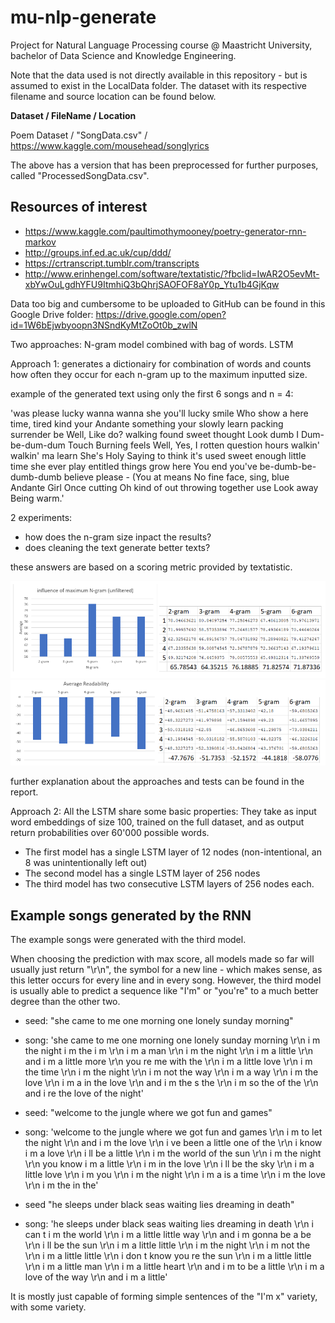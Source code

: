 # mu-nlp-generate
Project for Natural Language Processing course @ Maastricht University, bachelor of Data Science and Knowledge Engineering.

Note that the data used is not directly available in this repository - but is assumed to exist in the LocalData folder. The dataset with its respective filename and source location can be found below.

**Dataset / FileName / Location**
  
Poem Dataset / "SongData.csv" / https://www.kaggle.com/mousehead/songlyrics

The above has a version that has been preprocessed for further purposes, called "ProcessedSongData.csv".

## Resources of interest
- https://www.kaggle.com/paultimothymooney/poetry-generator-rnn-markov
- http://groups.inf.ed.ac.uk/cup/ddd/
- https://crtranscript.tumblr.com/transcripts
- http://www.erinhengel.com/software/textatistic/?fbclid=IwAR2O5evMt-xbYwOuLgdhYFU9ItmhiQ3bQhrjSAOFOF8aY0p_Ytu1b4GjKqw

Data too big and cumbersome to be uploaded to GitHub can be found in this Google Drive folder:
https://drive.google.com/open?id=1W6bEjwbyoopn3NSndKyMtZoOt0b_zwlN

Two approaches:
N-gram model combined with bag of words.
LSTM

Approach 1:
generates a dictionairy for combination of words and counts how often they occur for each n-gram up to the maximum inputted size.

example of the generated text using only the first 6 songs and n = 4:

'was please lucky wanna wanna she you'll lucky smile Who show a here time, tired kind your Andante something your slowly learn packing surrender be Well, Like do? walking found sweet thought Look dumb I Dum-be-dum-dum Touch Burning feels Well, Yes, I rotten question hours walkin' walkin' ma learn She's Holy Saying to think it's used sweet enough little time she ever play entitled things grow here You end you've be-dumb-be-dumb-dumb believe please - (You at means No fine face, sing, blue Andante Girl Once cutting Oh kind of out throwing together use Look away Being warm.'

2 experiments:
- how does the n-gram size inpact the results?
- does cleaning the text generate better texts?

these answers are based on a scoring metric provided by textatistic.

![Screenshot](unfiltered.PNG)
![Screenshot](filtered.PNG)

further explanation about the approaches and tests can be found in the report.

Approach 2:
All the LSTM share some basic properties: They take as input word embeddings of size 100, trained on the full dataset, and as output return probabilities over 60'000 possible words.

- The first model has a single LSTM layer of 12 nodes (non-intentional, an 8 was unintentionally left out)
- The second model has a single LSTM layer of 256 nodes
- The third model has two consecutive LSTM layers of 256 nodes each.

## Example songs generated by the RNN

The example songs were generated with the third model.

When choosing the prediction with max score, all models made so far will usually just return "\\r\\n", the symbol for a new line - which makes sense, as this letter occurs for every line and in every song. However, the third model is usually able to predict a sequence like "I'm" or "you're" to a much better degree than the other two.

- seed: "she came to me one morning one lonely sunday morning"
- song: 'she came to me one morning one lonely sunday morning \\r\\n i m the night i m the i m \\r\\n i m a man \\r\\n i m the night \\r\\n i m a little \\r\\n and i m a little more \\r\\n you re me with the \\r\\n i m a little love \\r\\n i m the time \\r\\n i m the night \\r\\n i m not the way \\r\\n i m a way \\r\\n i m the love \\r\\n i m a in the love \\r\\n and i m the s the \\r\\n i m so the of the \\r\\n and i re the love of the night'


- seed: "welcome to the jungle where we got fun and games"
- song: 'welcome to the jungle where we got fun and games \\r\\n i m to let the night \\r\\n and i m the love \\r\\n i ve been a little one of the \\r\\n i know i m a love \\r\\n i ll be a little \\r\\n i m the world of the sun \\r\\n i m the night \\r\\n you know i m a little \\r\\n i m in the love \\r\\n i ll be the sky \\r\\n i m a little love \\r\\n i m you \\r\\n i m the night \\r\\n i m a is a time \\r\\n i m the love \\r\\n i m the in the'

- seed "he sleeps under black seas waiting lies dreaming in death"
- song: 'he sleeps under black seas waiting lies dreaming in death \\r\\n i can t i m the world \\r\\n i m a little little way \\r\\n and i m gonna be a be \\r\\n i ll be the sun \\r\\n i m a little little \\r\\n i m the night \\r\\n i m not the \\r\\n i m a little little \\r\\n i don t know you re the sun \\r\\n i m a little little \\r\\n i m a little man \\r\\n i m a little heart \\r\\n and i m to be a little \\r\\n i m a love of the way \\r\\n and i m a little'

It is mostly just capable of forming simple sentences of the "I'm x" variety, with some variety.
